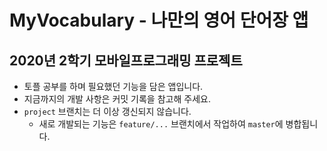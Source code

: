 # MyVocabulary - 나만의 영어 단어장 앱
## 2020년 2학기 모바일프로그래밍 프로젝트
* 토플 공부를 하며 필요했던 기능을 담은 앱입니다.
* 지금까지의 개발 사항은 커밋 기록을 참고해 주세요.
* ``project`` 브랜치는 더 이상 갱신되지 않습니다. 
  * 새로 개발되는 기능은 ``feature/...`` 브랜치에서 작업하여 ``master``에 병합됩니다.

